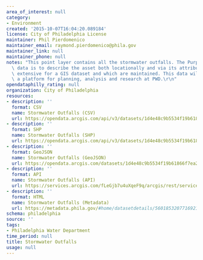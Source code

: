 ```yaml
---
area_of_interest: null
category:
- Environment
created: '2015-10-07T16:04:20.089184'
license: City of Philadelphia License
maintainer: Phil Pierdomenico
maintainer_email: raymond.pierdomenico@phila.gov
maintainer_link: null
maintainer_phone: null
notes: "This point layer contains all the stormwater outfalls. The Purpose of this\
  \ data is to describe the asset both locationally and via its attributes which are\
  \ extensive for a GIS dataset and which are maintained. This data will serve as\
  \ a platform for planning, analysis and research at PWD.\r\n"
opendataphilly_rating: null
organization: City of Philadelphia
resources:
- description: ''
  format: CSV
  name: Stormwater Outfalls (CSV)
  url: https://opendata.arcgis.com/api/v3/datasets/1d4e48c9b5534f19b61866f7ea270743_0/downloads/data?format=csv&spatialRefId=4326
- description: ''
  format: SHP
  name: Stormwater Outfalls (SHP)
  url: https://opendata.arcgis.com/api/v3/datasets/1d4e48c9b5534f19b61866f7ea270743_0/downloads/data?format=shp&spatialRefId=4326
- description: ''
  format: GeoJSON
  name: Stormwater Outfalls (GeoJSON)
  url: https://opendata.arcgis.com/datasets/1d4e48c9b5534f19b61866f7ea270743_0.geojson
- description: ''
  format: API
  name: Stormwater Outfalls (API)
  url: https://services.arcgis.com/fLeGjb7u4uXqeF9q/arcgis/rest/services/OUTFALLS/FeatureServer/0/query?outFields=*&where=1%3D1
- description: ''
  format: HTML
  name: Stormwater Outfalls (Metadata)
  url: https://metadata.phila.gov/#home/datasetdetails/56018532077169215719b5c9/representationdetails/5612cd02e1f964e95ab0fdc2/
schema: philadelphia
source: ''
tags:
- Philadelphia Water Department
time_period: null
title: Stormwater Outfalls
usage: null
---
```

